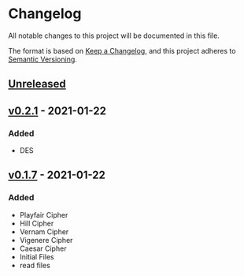 # Changelog

All notable changes to this project will be documented in this file.

The format is based on [Keep a Changelog](https://keepachangelog.com/en/1.0.0/), and this project adheres to [Semantic Versioning](https://semver.org/spec/v2.0.0.html).

## [Unreleased]

## [v0.2.1] - 2021-01-22

### Added

- DES

## [v0.1.7] - 2021-01-22

### Added

- Playfair Cipher
- Hill Cipher
- Vernam Cipher
- Vigenere Cipher
- Caesar Cipher
- Initial Files
- read files

[Unreleased]: https://github.com/TheDigitalPhoenixX/Encryption-Techniques/compare/v0.2.1...HEAD
[v0.2.1]: https://github.com/TheDigitalPhoenixX/Encryption-Techniques/compare/v0.1.7...v0.2.1
[v0.1.7]: https://github.com/TheDigitalPhoenixX/Encryption-Techniques/releases/tag/v0.1.7
